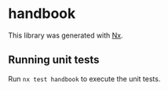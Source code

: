 # handbook

This library was generated with [Nx](https://nx.dev).

## Running unit tests

Run `nx test handbook` to execute the unit tests.
